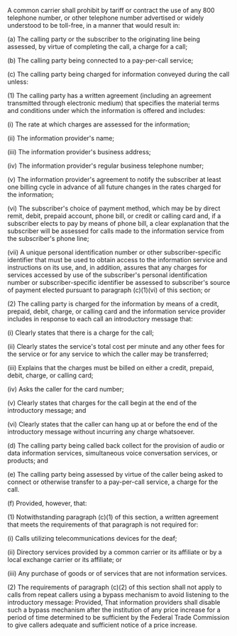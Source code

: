 A common carrier shall prohibit by tariff or contract the use of any 800 telephone number, or other telephone number advertised or widely understood to be toll-free, in a manner that would result in:

(a) The calling party or the subscriber to the originating line being assessed, by virtue of completing the call, a charge for a call;

(b) The calling party being connected to a pay-per-call service;

(c) The calling party being charged for information conveyed during the call unless:

(1) The calling party has a written agreement (including an agreement transmitted through electronic medium) that specifies the material terms and conditions under which the information is offered and includes:

(i) The rate at which charges are assessed for the information;

(ii) The information provider's name;

(iii) The information provider's business address;

(iv) The information provider's regular business telephone number;

(v) The information provider's agreement to notify the subscriber at least one billing cycle in advance of all future changes in the rates charged for the information;

(vi) The subscriber's choice of payment method, which may be by direct remit, debit, prepaid account, phone bill, or credit or calling card and, if a subscriber elects to pay by means of phone bill, a clear explanation that the subscriber will be assessed for calls made to the information service from the subscriber's phone line;

(vii) A unique personal identification number or other subscriber-specific identifier that must be used to obtain access to the information service and instructions on its use, and, in addition, assures that any charges for services accessed by use of the subscriber's personal identification number or subscriber-specific identifier be assessed to subscriber's source of payment elected pursuant to paragraph (c)(1)(vi) of this section; or

(2) The calling party is charged for the information by means of a credit, prepaid, debit, charge, or calling card and the information service provider includes in response to each call an introductory message that:

(i) Clearly states that there is a charge for the call;

(ii) Clearly states the service's total cost per minute and any other fees for the service or for any service to which the caller may be transferred;

(iii) Explains that the charges must be billed on either a credit, prepaid, debit, charge, or calling card;

(iv) Asks the caller for the card number;
              

(v) Clearly states that charges for the call begin at the end of the introductory message; and

(vi) Clearly states that the caller can hang up at or before the end of the introductory message without incurring any charge whatsoever.

(d) The calling party being called back collect for the provision of audio or data information services, simultaneous voice conversation services, or products; and

(e) The calling party being assessed by virtue of the caller being asked to connect or otherwise transfer to a pay-per-call service, a charge for the call.

(f) Provided, however, that:

(1) Notwithstanding paragraph (c)(1) of this section, a written agreement that meets the requirements of that paragraph is not required for:

(i) Calls utilizing telecommunications devices for the deaf;

(ii) Directory services provided by a common carrier or its affiliate or by a local exchange carrier or its affiliate; or

(iii) Any purchase of goods or of services that are not information services.

(2) The requirements of paragraph (c)(2) of this section shall not apply to calls from repeat callers using a bypass mechanism to avoid listening to the introductory message: Provided, That information providers shall disable such a bypass mechanism after the institution of any price increase for a period of time determined to be sufficient by the Federal Trade Commission to give callers adequate and sufficient notice of a price increase.

